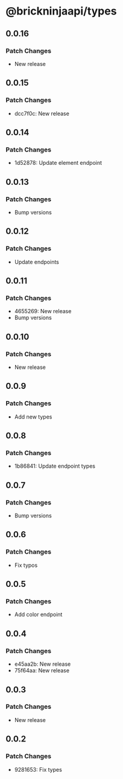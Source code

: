 # @brickninjaapi/types

## 0.0.16

### Patch Changes

- New release

## 0.0.15

### Patch Changes

- dcc7f0c: New release

## 0.0.14

### Patch Changes

- 1d52878: Update element endpoint

## 0.0.13

### Patch Changes

- Bump versions

## 0.0.12

### Patch Changes

- Update endpoints

## 0.0.11

### Patch Changes

- 4655269: New release
- Bump versions

## 0.0.10

### Patch Changes

- New release

## 0.0.9

### Patch Changes

- Add new types

## 0.0.8

### Patch Changes

- 1b86841: Update endpoint types

## 0.0.7

### Patch Changes

- Bump versions

## 0.0.6

### Patch Changes

- Fix typos

## 0.0.5

### Patch Changes

- Add color endpoint

## 0.0.4

### Patch Changes

- e45aa2b: New release
- 75f64aa: New release

## 0.0.3

### Patch Changes

- New release

## 0.0.2

### Patch Changes

- 9281653: Fix types
